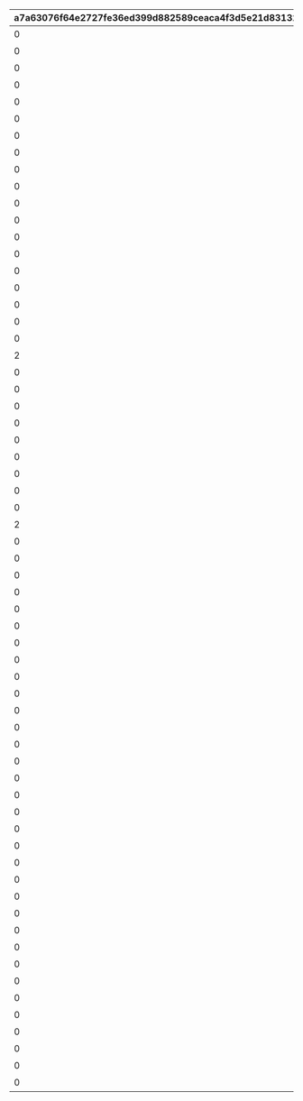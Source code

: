 |a7a63076f64e2727fe36ed399d882589ceaca4f3d5e21d8313210eb5d962eed2|b48e19b6863c9c3337adb9cd9efa2ea3f1756c1421a6e57d65152f1fdadd6e5d|37b3b111c3939d5384dc1b502c5be7fbe39cb80f1f007474980c5ae74515481a|2cb1402599f6a343bf4dda1b33de36548dbb0a09e454934e47f1af0aeb0b80f5|d2953b9787de0a8cf267b499065fb2ae0fb26e06550ead12beeb2a542ba84c61|4b03b44025b6e612f948ca0cb96e19ab0b61b1b6d4adf782af360c340f790c61|281c6fc2ce7052b64e9fc0fcd90bffc78b74bec8516867097cec4dfcb91e2bfa|06b4550f7e83d1f484846b826743364fc18665430705156a722c4b83df7bdcc4|
| --- | --- | --- | --- | --- | --- | --- | --- |
|0|1|【料理】ダイスが2個に増える|1|1|1|0|52001|
|0|1|【料理】ダイスの目が必ず「1」になる|1|1|2|0|52002|
|0|3|【料理】次のターン数のカウントをスキップする|1|2|3|0|52002|
|0|1|【料理】ダイスの目が必ず「4」になる|1|1|4|0|52004|
|0|1|【料理】ダイスの目が\n「4・5・6」のみになる|1|1|5|0|52006|
|0|1|【料理】ダイスの目が1回目は必ず「3」に、2回目は必ず「6」になる|1|1|6|0|52007|
|0|1|【料理】ダイスの目が必ず「5」になる|1|1|7|0|52003|
|0|2|【料理】マイルマスの獲得マイルが200%アップする|1|7|8|0|52008|
|0|3|【イベント】次のターン数のカウントをスキップする|2|2|9|0|4|
|0|2|【イベント】マイルマスの獲得マイルが100%アップする|2|3|10|0|5|
|0|2|【イベント】ミニゲームの獲得マイルが100%アップする|2|5|11|0|6|
|0|3|【イベント】マイルショップの全商品が20%以上割引される|2|4|12|0|7|
|0|1|【料理】ダイスの目が1回目は必ず「8」に、2回目は必ず「1」になる|1|1|13|0|52009|
|0|2|【料理】「マイルマス」「トレ\nジャーマス」「ショップマス」のRANKが1つ上がる|1|6|14|0|52010|
|0|1|【料理】ダイスの目が1回目は必ず「2」に、2回目は必ず「7」になる|1|1|15|0|52011|
|0|1|【料理】ダイスの目が\n「1・2・3」のみになる|1|1|16|0|52012|
|0|3|【料理】次のターン数のカウントをスキップする|1|2|17|0|52012|
|0|1|【料理】移動時にマイルマスをスキップできる|1|8|18|0|52014|
|0|1|【料理】次回移動時に1マス分多く進める|1|1|19|0|52005|
|2|1|【料理】次回移動時に1マス分多く進める|1|1|20|2|52014|
|0|1|【料理】ダイスが2個に増える|1|1|21|0|52015|
|0|1|【料理】次回移動時に1マス分多く進める|1|1|22|0|52015|
|0|1|【料理】ダイスの目が必ず「6」になる|1|1|23|0|52016|
|0|1|【料理】移動系カテゴリーの料理が食べられなくなる|1|9|24|0|52017|
|0|1|【料理】ダイスの目が必ず「3」になる|1|1|25|0|52018|
|0|1|【料理】ダイスの目が必ず「8」になる|1|1|26|0|52019|
|0|3|【イベント】次のターン数のカウントをスキップする|2|2|27|0|98011|
|0|3|【イベント】次のターン数のカウントをスキップする|2|2|28|0|98012|
|0|2|【料理】移動時にマイルマスをスキップできる|1|10|29|0|52020|
|2|1|【料理】次回移動時に1マス分多く進める|1|1|30|2|52020|
|0|2|【料理】移動時にトレジャーマスをスキップできる|1|10|31|0|52021|
|0|1|【料理】ダイスの「5と6」の\n目が出る確率が3倍になる|1|1|32|0|52022|
|0|1|【料理】ダイスの目が1回目は必ず「6」に、2回目は必ず「3」になる|1|1|33|0|52023|
|0|1|【料理】次回移動時に3マス分多く進める|1|1|34|0|52024|
|0|2|【料理】移動時に「マイルマス」「トレジャーマス」をスキップできる|1|10|35|0|52025|
|0|1|【料理】ダイスの目が必ず「5」になる|1|1|36|0|52027|
|0|1|最大ｎマイルを入手する|3|99|1001|0|1|
|0|1|ダイスを1回振りなおせる|3|99|1002|0|2|
|0|1|ダイスを1回振りなおせる_有効ターン2|3|99|1003|0|3|
|0|1|【仲間】最大50％割引確定の\nショップを開く\n（1品100％割引あり）|3|126501|11001|0|1001|
|0|1|【仲間】最大1000マイルを入手する|3|105301|11002|0|1002|
|0|1|【仲間】料理を1つ入手する|3|126401|11003|0|1003|
|0|1|【仲間】ダイスの目を1回振りなおせる|3|100501|11004|0|1004|
|0|1|【仲間】ダイスの目を2回振りなおせる|3|101301|11005|0|1005|
|0|1|【仲間】出目が4のダイスを同時に振ってどちらか選択できる|3|104301|11006|0|1006|
|0|1|【仲間】出目が3のダイスを同時に振ってどちらか選択できる|3|102701|11007|0|1007|
|0|1|【仲間】出目の合計が7以上になるまでダイスを追加で振れる|3|100901|11008|0|1008|
|0|1|【仲間】最大50％割引確定の\nショップを開く\n（1品100％割引あり）|3|105101|11009|0|1009|
|0|1|【仲間】最大1000マイルを入手する|3|101801|11010|0|1010|
|0|1|【仲間】ダイスの表と裏どちらを適用するか選択できる|3|129701|11011|0|1011|
|0|1|【仲間】ダイスの目を1回振りなおせる|3|101601|11012|0|1012|
|0|1|【仲間】ダイスの目を2回振りなおせる|3|105601|11013|0|1013|
|0|1|【仲間】出目が3のダイスを同時に振ってどちらか選択できる|3|102001|11014|0|1014|
|0|1|【仲間】出目の合計が7以上になるまでダイスを追加で振れる|3|129601|11015|0|1015|
|0|1|【仲間】出たダイスの目が奇数だった場合、ライバルを1ターン休みにできる|3|100401|11016|0|1016|
|0|1|【仲間】出たダイスの目が偶数だった場合、1マス分多く進める|3|127701|11017|0|1017|
|0|1|【仲間】出たダイスの目が奇数だった場合、ライバルを1ターン休みにできる|3|127801|11018|0|1018|
|0|1|【仲間】最大50％割引確定の\nショップを開く\n（1品100％割引あり）|3|104801|11019|0|1019|
|0|1|【仲間】ダイスの目を2回振りなおせる|3|104701|11020|0|1020|
|0|1|【仲間】出目の合計が7以上になるまでダイスを追加で振れる|3|105001|11021|0|1021|
|0|1|【仲間】最大2000マイルを入手する|3|103201|11022|0|1022|
|0|1|【仲間】福引券を1枚入手する|3|130901|11023|0|1023|
|0|1|【仲間】料理を1つ入手する|3|102501|11024|0|1024|